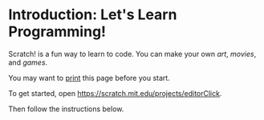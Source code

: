 # Introduction: Let's Learn Programming!

Scratch! is a fun way to learn to code. You can make your own *art*, *movies*, and *games*. 

You may want to <a href="" onClick="window.print();return false">print</a> this page before you start.

To get started, open 
<a href="https://scratch.mit.edu/projects/editor/" target="_blank">https://scratch.mit.edu/projects/editorClick</a>. 

Then follow the instructions below.
